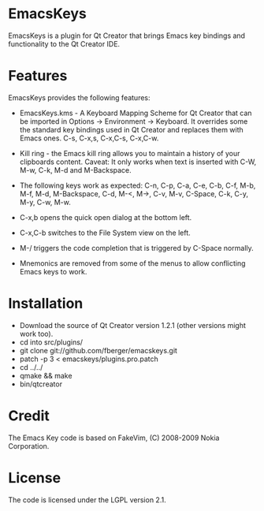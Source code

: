 EmacsKeys
=========

EmacsKeys is a plugin for Qt Creator that brings Emacs key bindings and
functionality to the Qt Creator IDE.

Features
========

EmacsKeys provides the following features:

* EmacsKeys.kms - A Keyboard Mapping Scheme for Qt Creator that can be
imported in Options -> Environment -> Keyboard. It overrides some the standard
key bindings used in Qt Creator and replaces them with Emacs ones. C-s, C-x,s,
C-x,C-s, C-x,C-w.

* Kill ring - the Emacs kill ring allows you to maintain a history of your
clipboards content. Caveat: It only works when text is inserted with C-W,
M-w, C-k, M-d and M-Backspace.

* The following keys work as expected: C-n, C-p, C-a, C-e, C-b, C-f, M-b, M-f,
  M-d, M-Backspace, C-d, M-<, M->, C-v, M-v, C-Space, C-k, C-y, M-y, C-w, M-w.

* C-x,b opens the quick open dialog at the bottom left.

* C-x,C-b switches to the File System view on the left.

* M-/ triggers the code completion that is triggered by C-Space normally.

* Mnemonics are removed from some of the menus to allow conflicting Emacs keys
  to work.

Installation
============

* Download the source of Qt Creator version 1.2.1 (other versions might work too).
* cd into src/plugins/
* git clone git://github.com/fberger/emacskeys.git
* patch -p 3 < emacskeys/plugins.pro.patch
* cd ../../
* qmake && make
* bin/qtcreator

Credit
======

The Emacs Key code is based on FakeVim, (C) 2008-2009 Nokia Corporation.

License
=======

The code is licensed under the LGPL version 2.1.

